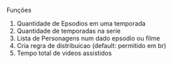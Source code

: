 

Funções

1. Quantidade de Epsodios em uma temporada
2. Quantidade de temporadas na serie
3. Lista de Personagens num dado epsodio ou filme
4. Cria regra de distribuicao (default: permitido em br)
5. Tempo total de videos assistidos
